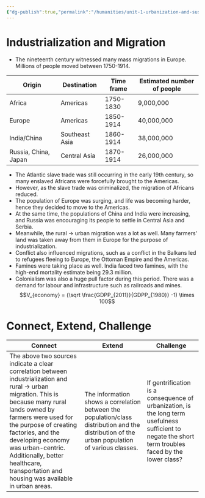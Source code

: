 ```yaml
---
{"dg-publish":true,"permalink":"/humanities/unit-1-urbanization-and-sustainability/class-notes-and-work/10-01-08-2022/","dgHomeLink":true,"dgPassFrontmatter":true}
---
```


# Industrialization and Migration
- The nineteenth century witnessed many mass migrations in Europe. Millions of people moved between 1750-1914.

| Origin               | Destination    | Time frame | Estimated number of people |
| -------------------- | -------------- | ---------- | -------------------------- |
| Africa               | Americas       | 1750-1830  | 9,000,000                  |
| Europe               | Americas       | 1850-1914  | 40,000,000                 |
| India/China          | Southeast Asia | 1860-1914  | 38,000,000                 |
| Russia, China, Japan | Central Asia   | 1870-1914  | 26,000,000                 |
- The Atlantic slave trade was still occurring in the early 19th century, so many enslaved Africans were forcefully brought to the Americas. 
- However, as the slave trade was criminalized, the migration of Africans reduced. 
- The population of Europe was surging, and life was becoming harder, hence they decided to move to the Americas. 
- At the same time, the populations of China and India were increasing, and Russia was encouraging its people to settle in Central Asia and Serbia.
- Meanwhile, the rural → urban migration was a lot as well. Many farmers' land was taken away from them in Europe for the purpose of industrialization.
- Conflict also influenced migrations, such as a conflict in the Balkans led to refugees fleeing to Europe, the Ottoman Empire and the Americas.
- Famines were taking place as well. India faced two famines, with the high-end mortality estimate being 29.3 million.
- Colonialism was also a huge pull factor during this period. There was a demand for labour and infrastructure such as railroads and mines. 
$$V_{economy} = (\sqrt \frac{GDPP_{2011}}{GDPP_{1980}} -1) \times 100$$



# Connect, Extend, Challenge
| Connect                                                                                                                                                                                                                                                                                                                                              | Extend                                                                                                                                         | Challenge                                                                                                                                              |
| ---------------------------------------------------------------------------------------------------------------------------------------------------------------------------------------------------------------------------------------------------------------------------------------------------------------------------------------------------- | ---------------------------------------------------------------------------------------------------------------------------------------------- | ------------------------------------------------------------------------------------------------------------------------------------------------------ |
| The above two sources indicate a clear correlation between industrialization and rural → urban migration. This is because many rural lands owned by farmers were used for the purpose of creating factories, and the developing economy was urban-centric. Additionally, better healthcare, transportation and housing was available in urban areas. | The information shows a correlation between the population/class distribution and the distribution of the urban population of various classes. | If gentrification is a consequence of urbanization, is the long term usefulness sufficient to negate the short term troubles faced by the lower class? | 

